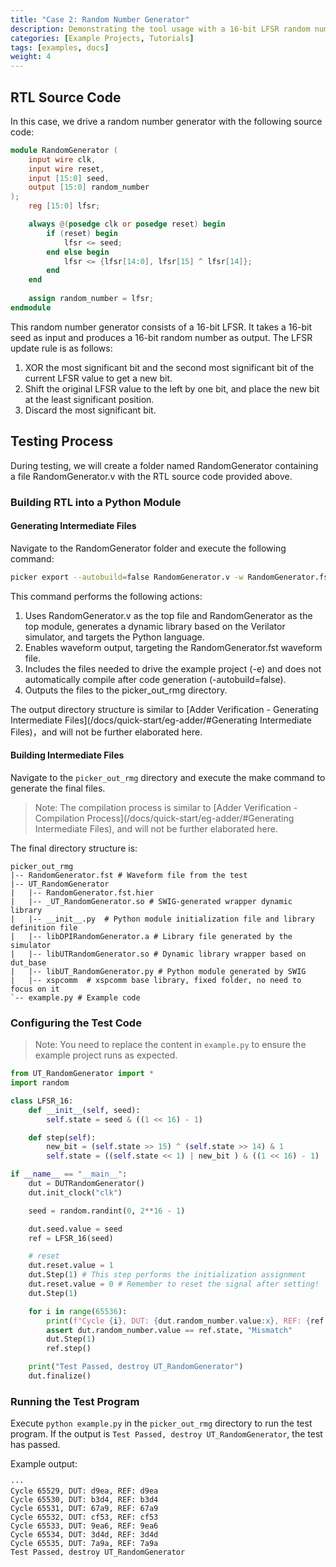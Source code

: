 ```yaml
---
title: "Case 2: Random Number Generator"
description: Demonstrating the tool usage with a 16-bit LFSR random number generator, which includes a clock signal, sequential logic, and registers.
categories: [Example Projects, Tutorials]
tags: [examples, docs]
weight: 4
---
```


## RTL Source Code

In this case, we drive a random number generator with the following source code:

```verilog
module RandomGenerator (
    input wire clk,
    input wire reset,
    input [15:0] seed,
    output [15:0] random_number
);
    reg [15:0] lfsr;

    always @(posedge clk or posedge reset) begin
        if (reset) begin
            lfsr <= seed;
        end else begin
            lfsr <= {lfsr[14:0], lfsr[15] ^ lfsr[14]};
        end
    end
 
    assign random_number = lfsr;
endmodule
```
This random number generator consists of a 16-bit LFSR. It takes a 16-bit seed as input and produces a 16-bit random number as output. The LFSR update rule is as follows:

1. XOR the most significant bit and the second most significant bit of the current LFSR value to get a new bit.
2. Shift the original LFSR value to the left by one bit, and place the new bit at the least significant position.
3. Discard the most significant bit.

## Testing Process

During testing, we will create a folder named RandomGenerator containing a file RandomGenerator.v with the RTL source code provided above.

### Building RTL into a Python Module

#### Generating Intermediate Files

Navigate to the RandomGenerator folder and execute the following command:

```bash
picker export --autobuild=false RandomGenerator.v -w RandomGenerator.fst --sname RandomGenerator --tdir picker_out_rmg --lang python -e --sim verilator
```

This command performs the following actions:

1. Uses RandomGenerator.v as the top file and RandomGenerator as the top module, generates a dynamic library based on the Verilator simulator, and targets the Python language.
2. Enables waveform output, targeting the RandomGenerator.fst waveform file.
3. Includes the files needed to drive the example project (-e) and does not automatically compile after code generation (-autobuild=false).
4. Outputs the files to the picker_out_rmg directory.

The output directory structure is similar to [Adder Verification - Generating Intermediate Files](/docs/quick-start/eg-adder/#Generating Intermediate Files)，and will not be further elaborated here.

#### Building Intermediate Files

Navigate to the `picker_out_rmg` directory and execute the make command to generate the final files.

> Note: The compilation process is similar to [Adder Verification - Compilation Process](/docs/quick-start/eg-adder/#Generating Intermediate Files), and will not be further elaborated here.

The final directory structure is:

```shell
picker_out_rmg
|-- RandomGenerator.fst # Waveform file from the test
|-- UT_RandomGenerator
|   |-- RandomGenerator.fst.hier
|   |-- _UT_RandomGenerator.so # SWIG-generated wrapper dynamic library
|   |-- __init__.py  # Python module initialization file and library definition file
|   |-- libDPIRandomGenerator.a # Library file generated by the simulator
|   |-- libUTRandomGenerator.so # Dynamic library wrapper based on dut_base
|   |-- libUT_RandomGenerator.py # Python module generated by SWIG
|   |-- xspcomm  # xspcomm base library, fixed folder, no need to focus on it
`-- example.py # Example code
```

### Configuring the Test Code

> Note: You need to replace the content in `example.py` to ensure the example project runs as expected.

```python
from UT_RandomGenerator import *
import random

class LFSR_16:
    def __init__(self, seed):
        self.state = seed & ((1 << 16) - 1)

    def step(self):
        new_bit = (self.state >> 15) ^ (self.state >> 14) & 1
        self.state = ((self.state << 1) | new_bit ) & ((1 << 16) - 1)

if __name__ == "__main__":
    dut = DUTRandomGenerator()
    dut.init_clock("clk")

    seed = random.randint(0, 2**16 - 1)

    dut.seed.value = seed
    ref = LFSR_16(seed)

    # reset
    dut.reset.value = 1
    dut.Step(1) # This step performs the initialization assignment
    dut.reset.value = 0 # Remember to reset the signal after setting!
    dut.Step(1)

    for i in range(65536):
        print(f"Cycle {i}, DUT: {dut.random_number.value:x}, REF: {ref.state:x}")
        assert dut.random_number.value == ref.state, "Mismatch"
        dut.Step(1)
        ref.step()

    print("Test Passed, destroy UT_RandomGenerator")
    dut.finalize()
```

### Running the Test Program

Execute `python example.py` in the `picker_out_rmg` directory to run the test program. If the output is `Test Passed, destroy UT_RandomGenerator`, the test has passed.

Example output:

```shell
···
Cycle 65529, DUT: d9ea, REF: d9ea
Cycle 65530, DUT: b3d4, REF: b3d4
Cycle 65531, DUT: 67a9, REF: 67a9
Cycle 65532, DUT: cf53, REF: cf53
Cycle 65533, DUT: 9ea6, REF: 9ea6
Cycle 65534, DUT: 3d4d, REF: 3d4d
Cycle 65535, DUT: 7a9a, REF: 7a9a
Test Passed, destroy UT_RandomGenerator
```

